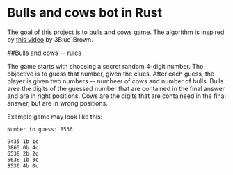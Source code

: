 # Bulls and cows bot in Rust

The goal of this project is to [bulls and cows](https://en.wikipedia.org/wiki/Bulls_and_Cows) game. The algorithm is inspired by [this video](https://www.youtube.com/watch?v=v68zYyaEmEA) by 3Blue1Brown.

##Bulls and cows -- rules

The game starts with choosing a secret random 4-digit number. The objective is to guess that number, given the clues. After each guess, the player is given two numbers -- numbeer of cows and number of bulls. Bulls aree the digits of the guessed number that are contained in the final answer and are in right positions. Cows are the digits that are containeed in the final answer, but are in wrong positions.

Example game may look like this:

```
Number to guess: 8536

9435 1b 1c
3865 0b 4c
6538 2b 2c
5638 1b 3c
8536 4b 0c
```
